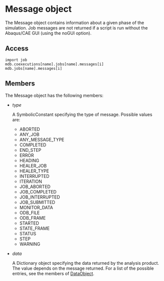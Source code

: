 # Message object

The Message object contains information about a given phase of the simulation. Job messages are not returned if a script is run without the Abaqus/CAE GUI (using the noGUI option).

## Access

```
import job
mdb.coexecutions[name].jobs[name].messages[i]
mdb.jobs[name].messages[i]
```

## Members

The Message object has the following members:

- *type*

  A SymbolicConstant specifying the type of message. Possible values are:

  - ABORTED
  - ANY_JOB
  - ANY_MESSAGE_TYPE
  - COMPLETED
  - END_STEP
  - ERROR
  - HEADING
  - HEALER_JOB
  - HEALER_TYPE
  - INTERRUPTED
  - ITERATION
  - JOB_ABORTED
  - JOB_COMPLETED
  - JOB_INTERRUPTED
  - JOB_SUBMITTED
  - MONITOR_DATA
  - ODB_FILE
  - ODB_FRAME
  - STARTED
  - STATE_FRAME
  - STATUS
  - STEP
  - WARNING

- *data*

  A Dictionary object specifying the data returned by the analysis product. The value depends on the message returned. For a list of the possible entries, see the members of [DataObject](https://help.3ds.com/2022/english/DSSIMULIA_Established/SIMACAEKERRefMap/simaker-c-dataobjectpyc.htm?ContextScope=all).